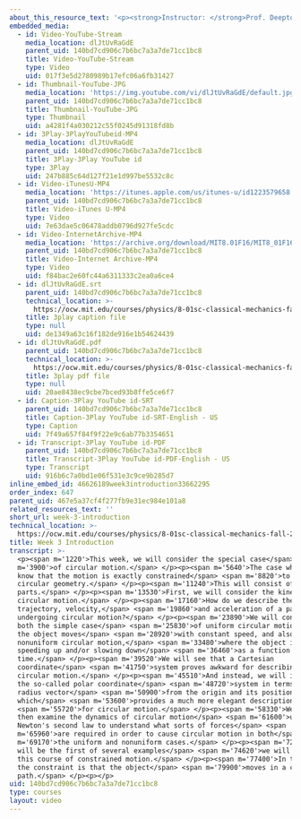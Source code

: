 ```yaml
---
about_this_resource_text: '<p><strong>Instructor: </strong>Prof. Deepto Chakrabarty</p>'
embedded_media:
  - id: Video-YouTube-Stream
    media_location: dlJtUvRaGdE
    parent_uid: 140bd7cd906c7b6bc7a3a7de71cc1bc8
    title: Video-YouTube-Stream
    type: Video
    uid: 017f3e5d2780989b17efc06a6fb31427
  - id: Thumbnail-YouTube-JPG
    media_location: 'https://img.youtube.com/vi/dlJtUvRaGdE/default.jpg'
    parent_uid: 140bd7cd906c7b6bc7a3a7de71cc1bc8
    title: Thumbnail-YouTube-JPG
    type: Thumbnail
    uid: a4281f4a030212c55f0245d91318fd8b
  - id: 3Play-3PlayYouTubeid-MP4
    media_location: dlJtUvRaGdE
    parent_uid: 140bd7cd906c7b6bc7a3a7de71cc1bc8
    title: 3Play-3Play YouTube id
    type: 3Play
    uid: 247b885c64d127f21e1d997be5532c8c
  - id: Video-iTunesU-MP4
    media_location: 'https://itunes.apple.com/us/itunes-u/id1223579658'
    parent_uid: 140bd7cd906c7b6bc7a3a7de71cc1bc8
    title: Video-iTunes U-MP4
    type: Video
    uid: 7e63dae5c06478addb0796d927fe5cdc
  - id: Video-InternetArchive-MP4
    media_location: 'https://archive.org/download/MIT8.01F16/MIT8_01F16_W03Intro_360p.mp4'
    parent_uid: 140bd7cd906c7b6bc7a3a7de71cc1bc8
    title: Video-Internet Archive-MP4
    type: Video
    uid: f84bac2e60fc44a6311333c2ea0a6ce4
  - id: dlJtUvRaGdE.srt
    parent_uid: 140bd7cd906c7b6bc7a3a7de71cc1bc8
    technical_location: >-
      https://ocw.mit.edu/courses/physics/8-01sc-classical-mechanics-fall-2016/week-3-circular-motion/week-3-introduction/week-3-introduction/dlJtUvRaGdE.srt
    title: 3play caption file
    type: null
    uid: de1349a63c16f182de916e1b54624439
  - id: dlJtUvRaGdE.pdf
    parent_uid: 140bd7cd906c7b6bc7a3a7de71cc1bc8
    technical_location: >-
      https://ocw.mit.edu/courses/physics/8-01sc-classical-mechanics-fall-2016/week-3-circular-motion/week-3-introduction/week-3-introduction/dlJtUvRaGdE.pdf
    title: 3play pdf file
    type: null
    uid: 20ae8438ec9cbe7bced93b8ffe5ce6f7
  - id: Caption-3Play YouTube id-SRT
    parent_uid: 140bd7cd906c7b6bc7a3a7de71cc1bc8
    title: Caption-3Play YouTube id-SRT-English - US
    type: Caption
    uid: 7f49a657f84f9f22e9c6ab77b3354651
  - id: Transcript-3Play YouTube id-PDF
    parent_uid: 140bd7cd906c7b6bc7a3a7de71cc1bc8
    title: Transcript-3Play YouTube id-PDF-English - US
    type: Transcript
    uid: 916b6c7a0bd1e06f531e3c9ce9b285d7
inline_embed_id: 46626189week3introduction33662295
order_index: 647
parent_uid: 467e5a37cf4f277fb9e31ec984e101a8
related_resources_text: ''
short_url: week-3-introduction
technical_location: >-
  https://ocw.mit.edu/courses/physics/8-01sc-classical-mechanics-fall-2016/week-3-circular-motion/week-3-introduction/week-3-introduction
title: Week 3 Introduction
transcript: >-
  <p><span m='1220'>This week, we will consider the special case</span> <span
  m='3900'>of circular motion.</span> </p><p><span m='5640'>The case where we
  know that the motion is exactly constrained</span> <span m='8820'>to have a
  circular geometry.</span> </p><p><span m='11240'>This will consist of two
  parts.</span> </p><p><span m='13530'>First, we will consider the kinematics of
  circular motion.</span> </p><p><span m='17160'>How do we describe the
  trajectory, velocity,</span> <span m='19860'>and acceleration of a particle
  undergoing circular motion?</span> </p><p><span m='23890'>We will consider
  both the simple case</span> <span m='25830'>of uniform circular motion, where
  the object moves</span> <span m='28920'>with constant speed, and also
  nonuniform circular motion,</span> <span m='33480'>where the object is
  speeding up and/or slowing down</span> <span m='36460'>as a function of
  time.</span> </p><p><span m='39520'>We will see that a Cartesian
  coordinate</span> <span m='41750'>system proves awkward for describing
  circular motion.</span> </p><p><span m='45510'>And instead, we will introduce
  the so-called polar coordinate</span> <span m='48720'>system in terms of the
  radius vector</span> <span m='50900'>from the origin and its position angle,
  which</span> <span m='53600'>provides a much more elegant description</span>
  <span m='55720'>for circular motion.</span> </p><p><span m='58330'>We will
  then examine the dynamics of circular motion</span> <span m='61600'>using
  Newton's second law to understand what sorts of forces</span> <span
  m='65960'>are required in order to cause circular motion in both</span> <span
  m='69170'>the uniform and nonuniform cases.</span> </p><p><span m='72539'>This
  will be the first of several examples</span> <span m='74620'>we will see in
  this course of constrained motion.</span> </p><p><span m='77400'>In this case,
  the constraint is that the object</span> <span m='79900'>moves in a circular
  path.</span> </p><p></p>
uid: 140bd7cd906c7b6bc7a3a7de71cc1bc8
type: courses
layout: video
---
```

